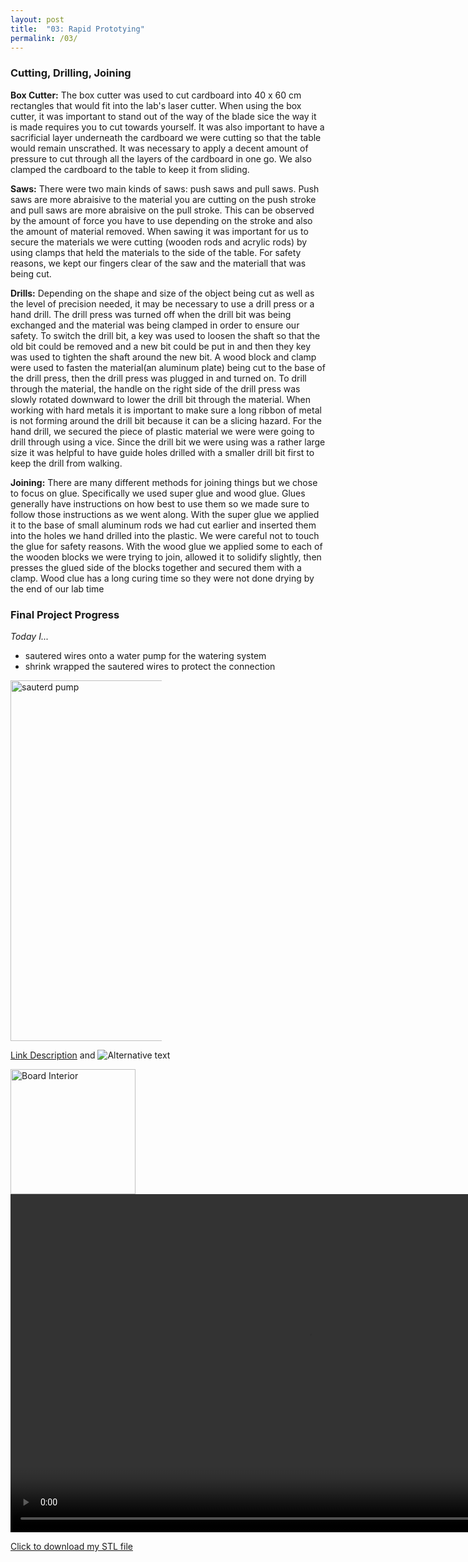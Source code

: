 ```yaml
---
layout: post
title:  "03: Rapid Prototying"
permalink: /03/
---
```


### Cutting, Drilling, Joining 

**Box Cutter:**
The box cutter was used to cut cardboard into 40 x 60 cm rectangles that would fit into the lab's laser cutter. When using the box cutter, it was important to stand out of the way of the blade sice the way it is made requires you to cut towards yourself. It was also important to have a sacrificial layer underneath the cardboard we were cutting so that the table would remain unscrathed. It was necessary to apply a decent amount of pressure to cut through all the layers of the cardboard in one go. We also clamped the cardboard to the table to keep it from sliding.

**Saws:**
There were two main kinds of saws: push saws and pull saws. Push saws are more abraisive to the material you are cutting on the push stroke and pull saws are more abraisive on the pull stroke. This can be observed by the amount of force you have to use depending on the stroke and also the amount of material removed. When sawing it was important for us to secure the materials we were cutting (wooden rods and acrylic rods) by using clamps that held the materials to the side of the table.  For safety reasons, we kept our fingers clear of the saw and the materiall that was being cut.

**Drills:**
 Depending on the shape and size of the object being cut as well as the level of precision needed, it may be necessary to use a drill press or a hand drill. The drill press was turned off when the drill bit was being exchanged and the material was being clamped in order to ensure our safety. To switch the drill bit, a key was used to loosen the shaft so that the old bit could be removed and a new bit could be put in and then they key was used to tighten the shaft around the new bit. A wood block and clamp were used to fasten the material(an aluminum plate) being cut to the base of the drill press, then the drill press was plugged in and turned on. To drill through the material, the handle on the right side of the drill press was slowly rotated downward to lower the drill bit through the material. When working with hard metals it is important to make sure a long ribbon of metal is not forming around the drill bit because it can be a slicing hazard. For the hand drill, we secured the piece of plastic material we were were going to drill through using a vice. Since the drill bit we were using was a rather large size it was helpful to have guide holes drilled with a smaller drill bit first to keep the drill from walking.

 **Joining:**
 There are many different methods for joining things but we chose to focus on glue. Specifically we used super glue and wood glue. Glues generally have instructions on how best to use them so we made sure to follow those instructions as we went along. With the super glue we applied it to the base of small aluminum rods we had cut earlier and inserted them into the holes we hand drilled into the plastic. We were careful not to touch the glue for safety reasons. With the wood glue we applied some to each of the wooden blocks we were trying to join, allowed it to solidify slightly, then presses the glued side of the blocks together and secured them with a clamp. Wood clue has a long curing time so they were not done drying by the end of our lab time

### Final Project Progress
_Today I..._

- sautered wires onto a water pump for the watering system
- shrink wrapped the sautered wires to protect the connection
<img src="sauterdpump.JPG" alt="sauterd pump" style="height: 577px; max-width: 48%">

<!-- You can include comments that will not be translated to HTML -->

<!-- You can include links and images in the following format: -->

[Link Description](url) and ![Alternative text](motor.jpg)


<!-- Or, you can also directly include HTML, for example to make a split image -->


<img src="board2.jpg" alt="Board Interior" style="height: 200px; max-width: 48%">


<!-- You can also use HTML tags to include a video -->
<video width="955" height="541" controls>
	<source src="demo.mp4" type="video/mp4">
</video>

<!-- Or to add a download link to any (reasonably small) file in your permalink directory -->

<a href='cube.stl' download>Click to download my STL file</a>

